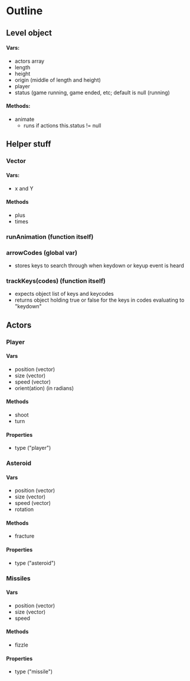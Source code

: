 # Outline
## Level object
#### Vars:
* actors array
* length
* height
* origin (middle of length and height)
* player
* status (game running, game ended, etc; default is null (running)
#### Methods:
* animate  
  * runs if actions this.status != null

## Helper stuff
### Vector
#### Vars:
* x and Y
#### Methods
* plus
* times

### runAnimation (function itself)
### arrowCodes (global var)
* stores keys to search through when keydown or keyup event is heard
### trackKeys(codes) (function itself)
* expects object list of keys and keycodes
* returns object holding true or false for the keys in codes evaluating to "keydown"

## Actors

### Player
#### Vars
* position (vector)
* size (vector)
* speed (vector)
* orient(ation) (in radians)
#### Methods
* shoot
* turn
#### Properties
* type ("player")

### Asteroid
#### Vars
* position (vector)
* size (vector)
* speed (vector)
* rotation 
#### Methods
* fracture
#### Properties
* type ("asteroid")

### Missiles
#### Vars
* position (vector)
* size (vector)
* speed
#### Methods
* fizzle
#### Properties
* type ("missile")

